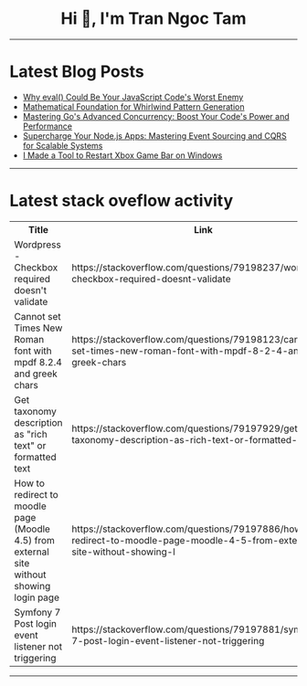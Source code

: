 <h1 align="center">Hi 👋, I'm Tran Ngoc Tam</h1>

---

# Latest Blog Posts 
<!-- BLOG-POST-LIST:START -->
- [Why eval&lpar;&rpar; Could Be Your JavaScript Code&#39;s Worst Enemy](https://dev.to/mrsupercraft/why-eval-could-be-your-javascript-codes-worst-enemy-i7p)
- [Mathematical Foundation for Whirlwind Pattern Generation](https://dev.to/bclonan/mathematical-foundation-for-whirlwind-pattern-generation-4j7g)
- [Mastering Go&#39;s Advanced Concurrency: Boost Your Code&#39;s Power and Performance](https://dev.to/aaravjoshi/mastering-gos-advanced-concurrency-boost-your-codes-power-and-performance-5hm7)
- [Supercharge Your Node.js Apps: Mastering Event Sourcing and CQRS for Scalable Systems](https://dev.to/aaravjoshi/supercharge-your-nodejs-apps-mastering-event-sourcing-and-cqrs-for-scalable-systems-50ff)
- [I Made a Tool to Restart Xbox Game Bar on Windows](https://dev.to/masonmarker/i-made-a-tool-to-restart-xbox-game-bar-on-windows-433g)
<!-- BLOG-POST-LIST:END -->

---

# Latest stack oveflow activity
<table>
  <tr><th>Title</th><th>Link</th></tr>
  <!-- STACKOVERFLOW:START --><tr><td>Wordpress - Checkbox required doesn&#39;t validate</td><td>https://stackoverflow.com/questions/79198237/wordpress-checkbox-required-doesnt-validate</td></tr><tr><td>Cannot set Times New Roman font with mpdf 8.2.4 and greek chars</td><td>https://stackoverflow.com/questions/79198123/cannot-set-times-new-roman-font-with-mpdf-8-2-4-and-greek-chars</td></tr><tr><td>Get taxonomy description as &quot;rich text&quot; or formatted text</td><td>https://stackoverflow.com/questions/79197929/get-taxonomy-description-as-rich-text-or-formatted-text</td></tr><tr><td>How to redirect to moodle page &lpar;Moodle 4.5&rpar; from external site without showing login page</td><td>https://stackoverflow.com/questions/79197886/how-to-redirect-to-moodle-page-moodle-4-5-from-external-site-without-showing-l</td></tr><tr><td>Symfony 7 Post login event listener not triggering</td><td>https://stackoverflow.com/questions/79197881/symfony-7-post-login-event-listener-not-triggering</td></tr><!-- STACKOVERFLOW:END -->
</table>

---


